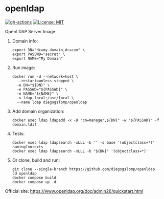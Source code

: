 # openldap

[![gh-actions](https://github.com/diegogslomp/openldap/actions/workflows/almalinux-image.yml/badge.svg)](https://github.com/diegogslomp/openldap/actions/workflows/almalinux-image.yml)
[![License: MIT](https://img.shields.io/badge/License-MIT-blue.svg)](https://opensource.org/licenses/MIT)

OpenLDAP Server Image

1. Domain info:
   ```
   export DN="dc=my-domain,dc=com" \
   export PASSWD="secret" \
   export NAME="My Domain"
   ```
   
2. Run image:
   ```
   docker run -d --network=host \
     --restart=unless-stopped \
     -e DN="${DN}" \
     -e PASSWD="${PASSWD}" \
     -e NAME="${NAME}" \
     -v ldap-local:/usr/local \
     --name ldap diegogslomp/openldap
   ```

3. Add domain organization:
   ```
   docker exec ldap ldapadd -x -D "cn=manager,${DN}" -w "${PASSWD}" -f domain.ldif
   ```

4. Tests:
   ```
   docker exec ldap ldapsearch -xLLL -b '' -s base '(objectclass=*)' namingContexts
   docker exec ldap ldapsearch -xLLL -b "${DN}" '(objectclass=*)'
   ```

5. Or clone, build and run:
   ```
   git clone --single-branch https://github.com/diegogslomp/openldap
   cd openldap
   docker compose build
   docker compose up -d
   ```

Official site: https://www.openldap.org/doc/admin26/quickstart.html
